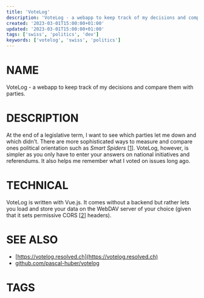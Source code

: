 ```yaml
---
title: 'VoteLog'
description: 'VoteLog - a webapp to keep track of my decisions and compare them with parties.'
created: '2023-03-01T15:00:00+01:00'
updated: '2023-03-01T15:00:00+01:00'
tags: ['swiss', 'politics', 'dev']
keywords: ['votelog', 'swiss', 'politics']
---
```


# NAME

VoteLog - a webapp to keep track of my decisions and compare them with parties.

# DESCRIPTION

At the end of a legislative term, I want to see which parties let me down and
which didn't. There are more sophisticated ways to measure and compare ones
political orientation such as *Smart Spiders* [[1]]. VoteLog, however, is
simpler as you only have to enter your answers on national initiatives and
referendums. It also helps me remember what I voted on issues long ago.

# TECHNICAL

VoteLog is written with Vue.js. It comes without a backend but rather lets you
   load and store your data on the WebDAV server of your choice (given that it
   sets permissive CORS [[2]] headers).

# SEE ALSO

- [https://votelog.resolved.ch](https://votelog.resolved.ch)
- [github.com/pascal-huber/votelog](https://github.com/pascal-huber/votelog)

# TAGS

<!--##tag_list##-->

[1]: https://www.smartvote.ch/de/group/2/election/19_ch_nr/matching/results/my-smartspider?rid=ace38364-7ee2-441d-9f3d-552560b62851
[2]: https://developer.mozilla.org/en-US/docs/Web/HTTP/CORS
